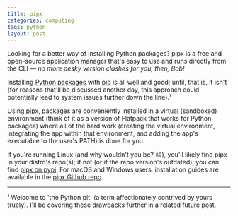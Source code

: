 ```yaml
---
title: pipx
categories: computing
tags: python
layout: post
---
```


Looking for a better way of installing Python packages? pipx is a free and open-source application manager that's easy to use and runs directly from the CLI — _no more pesky version clashes for you, then, Bob!_

Installing [Python packages](https://packaging.python.org/en/latest/) with [pip](https://pip.pypa.io/en/stable/) is all well and good; until, that is, it isn't (for reasons that'll be discussed another day, this approach could potentially lead to system issues further down the line).¹

Using [pipx](https://pypa.github.io/pipx/), packages are conveniently installed in a virtual (sandboxed) environment (think of it as a version of Flatpack that works for Python packages) where all of the hard work (creating the virtual environment, integrating the app within that environment, and adding the app's executable to the user's PATH) is done for you.

If you're running Linux (and why wouldn't you be? 😉), you'll likely find pipx in your distro's repo(s); if not (or if the repo version's outdated), you can find [pipx on pypi](https://pypi.org/project/pipx/). For macOS and Windows users, installation guides are available in the [pipx Github repo](https://github.com/pypa/pipx).

---

¹ Welcome to 'the Python pit' (a term affectionately contrived by yours truely). I'll be covering these drawbacks further in a related future post.



